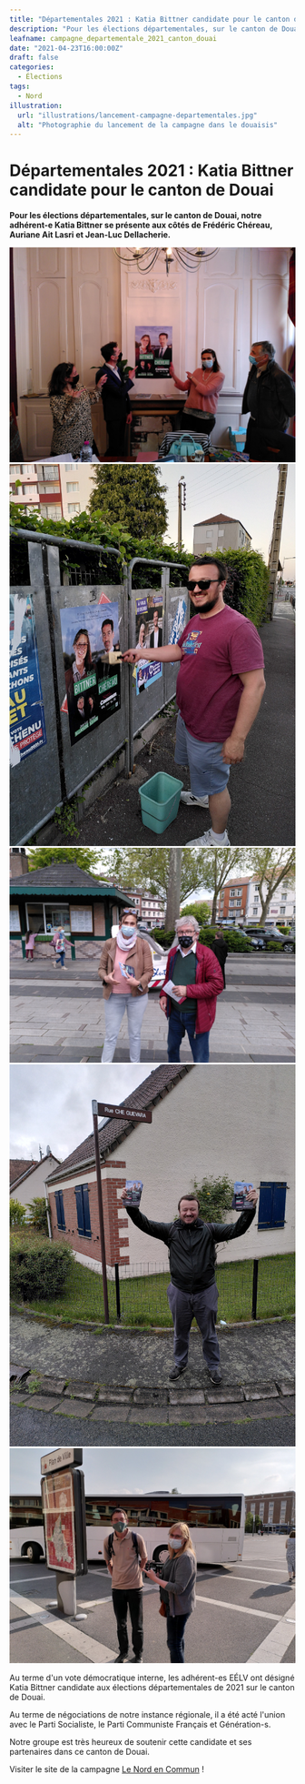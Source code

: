 ```yaml
---
title: "Départementales 2021 : Katia Bittner candidate pour le canton de Douai"
description: "Pour les élections départementales, sur le canton de Douai, notre adhérent-e Katia Bittner se présente aux côtés de Frédéric Chéreau, Auriane Ait Lasri et Jean-Luc Dellacherie."
leafname: campagne_departementale_2021_canton_douai
date: "2021-04-23T16:00:00Z"
draft: false
categories:
  - Élections
tags:
  - Nord
illustration:
  url: "illustrations/lancement-campagne-departementales.jpg"
  alt: "Photographie du lancement de la campagne dans le douaisis"
---
```


# Départementales 2021 : Katia Bittner candidate pour le canton de Douai

**Pour les élections départementales, sur le canton de Douai, notre adhérent-e Katia Bittner se présente aux côtés de Frédéric Chéreau, Auriane Ait Lasri et Jean-Luc Dellacherie.**

![Photographie du lancement de la campagne dans le douaisis](illustrations/lancement-campagne-departementales.jpg)
![Photographie de Nicolas Froidure qui colle une affiche](illustrations/collage-departementales-2021.jpg)
![Photographie de militant-es tractant](illustrations/tractage-departementales.jpg)
![Photographie de militant-es tractant](illustrations/tractage-departementales-2.jpg)
![Photographie de militant-es tractant](illustrations/tractage-departementales-3.jpg)

Au terme d'un vote démocratique interne, les adhérent-es EÉLV ont désigné Katia Bittner candidate aux élections départementales de 2021 sur le canton de Douai.

Au terme de négociations de notre instance régionale, il a été acté l'union avec le Parti Socialiste, le Parti Communiste Français et Génération-s.

Notre groupe est très heureux de soutenir cette candidate et ses partenaires dans ce canton de Douai.

Visiter le site de la campagne [Le Nord en Commun](https://douaisis2021.fr/) !


